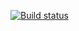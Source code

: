 [![Build status](https://ci.appveyor.com/api/projects/status/vy8o9igcirf0j6py?svg=true)](https://ci.appveyor.com/project/Vitaly93232/ajs-hw5-t2)
